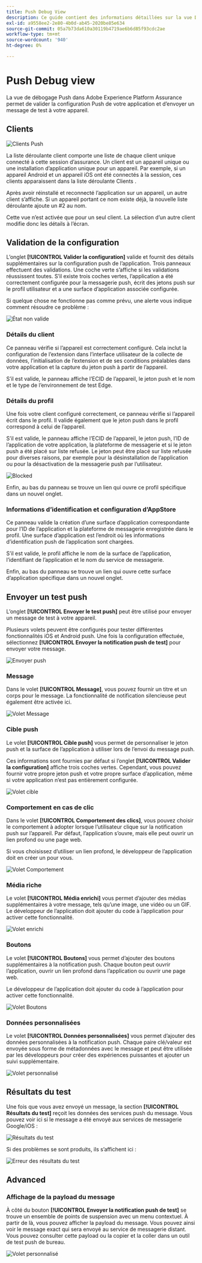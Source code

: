```yaml
---
title: Push Debug View
description: Ce guide contient des informations détaillées sur la vue Débogage Push dans Adobe Experience Platform Assurance.
exl-id: a9558ee2-2e80-4b0d-ab45-2020be85e634
source-git-commit: 05a7b73da610a30119b4719ae6b6d85f93cdc2ae
workflow-type: tm+mt
source-wordcount: '940'
ht-degree: 0%

---
```


# Push Debug view

La vue de débogage Push dans Adobe Experience Platform Assurance permet de valider la configuration Push de votre application et d’envoyer un message de test à votre appareil.

## Clients

![Clients Push](./images/push-debug-view/clients.png)

La liste déroulante client comporte une liste de chaque client unique connecté à cette session d’assurance. Un client est un appareil unique ou une installation d’application unique pour un appareil. Par exemple, si un appareil Android et un appareil iOS ont été connectés à la session, ces clients apparaissent dans la liste déroulante Clients .

Après avoir réinstallé et reconnecté l’application sur un appareil, un autre client s’affiche. Si un appareil portant ce nom existe déjà, la nouvelle liste déroulante ajoute un #2 au nom.

Cette vue n’est activée que pour un seul client. La sélection d’un autre client modifie donc les détails à l’écran.

## Validation de la configuration

L’onglet **[!UICONTROL Valider la configuration]** valide et fournit des détails supplémentaires sur la configuration push de l’application. Trois panneaux effectuent des validations. Une coche verte s’affiche si les validations réussissent toutes. S’il existe trois coches vertes, l’application a été correctement configurée pour la messagerie push, écrit des jetons push sur le profil utilisateur et a une surface d’application associée configurée.

Si quelque chose ne fonctionne pas comme prévu, une alerte vous indique comment résoudre ce problème :

![État non valide](./images/push-debug-view/invalid-state.png)

### Détails du client

Ce panneau vérifie si l’appareil est correctement configuré. Cela inclut la configuration de l’extension dans l’interface utilisateur de la collecte de données, l’initialisation de l’extension et de ses conditions préalables dans votre application et la capture du jeton push à partir de l’appareil.

S’il est valide, le panneau affiche l’ECID de l’appareil, le jeton push et le nom et le type de l’environnement de test Edge.

### Détails du profil

Une fois votre client configuré correctement, ce panneau vérifie si l’appareil écrit dans le profil. Il valide également que le jeton push dans le profil correspond à celui de l’appareil.

S’il est valide, le panneau affiche l’ECID de l’appareil, le jeton push, l’ID de l’application de votre application, la plateforme de messagerie et si le jeton push a été placé sur liste refusée. Le jeton peut être placé sur liste refusée pour diverses raisons, par exemple pour la désinstallation de l’application ou pour la désactivation de la messagerie push par l’utilisateur.

![Blocked](./images/push-debug-view/deny-list-blocked.png)

Enfin, au bas du panneau se trouve un lien qui ouvre ce profil spécifique dans un nouvel onglet.

### Informations d’identification et configuration d’AppStore

Ce panneau valide la création d’une surface d’application correspondante pour l’ID de l’application et la plateforme de messagerie enregistrée dans le profil. Une surface d’application est l’endroit où les informations d’identification push de l’application sont chargées.

S’il est valide, le profil affiche le nom de la surface de l’application, l’identifiant de l’application et le nom du service de messagerie.

Enfin, au bas du panneau se trouve un lien qui ouvre cette surface d’application spécifique dans un nouvel onglet.

## Envoyer un test push

L’onglet **[!UICONTROL Envoyer le test push]** peut être utilisé pour envoyer un message de test à votre appareil.

Plusieurs volets peuvent être configurés pour tester différentes fonctionnalités iOS et Android push. Une fois la configuration effectuée, sélectionnez **[!UICONTROL Envoyer la notification push de test]** pour envoyer votre message.

![Envoyer push](./images/push-debug-view/send.png)

### Message

Dans le volet **[!UICONTROL Message]**, vous pouvez fournir un titre et un corps pour le message. La fonctionnalité de notification silencieuse peut également être activée ici.

![Volet Message](./images/push-debug-view/message-pane.png)

### Cible push

Le volet **[!UICONTROL Cible push]** vous permet de personnaliser le jeton push et la surface de l’application à utiliser lors de l’envoi du message push.

Ces informations sont fournies par défaut si l’onglet **[!UICONTROL Valider la configuration]** affiche trois coches vertes. Cependant, vous pouvez fournir votre propre jeton push et votre propre surface d’application, même si votre application n’est pas entièrement configurée.

![Volet cible](./images/push-debug-view/target-pane.png)

### Comportement en cas de clic

Dans le volet **[!UICONTROL Comportement des clics]**, vous pouvez choisir le comportement à adopter lorsque l’utilisateur clique sur la notification push sur l’appareil. Par défaut, l’application s’ouvre, mais elle peut ouvrir un lien profond ou une page web.

Si vous choisissez d’utiliser un lien profond, le développeur de l’application doit en créer un pour vous.

![Volet Comportement](./images/push-debug-view/click-behavior.png)

### Média riche

Le volet **[!UICONTROL Média enrichi]** vous permet d’ajouter des médias supplémentaires à votre message, tels qu’une image, une vidéo ou un GIF. Le développeur de l’application doit ajouter du code à l’application pour activer cette fonctionnalité.

![Volet enrichi](./images/push-debug-view/rich-pane.png)

### Boutons

Le volet **[!UICONTROL Boutons]** vous permet d’ajouter des boutons supplémentaires à la notification push. Chaque bouton peut ouvrir l’application, ouvrir un lien profond dans l’application ou ouvrir une page web.

Le développeur de l’application doit ajouter du code à l’application pour activer cette fonctionnalité.

![Volet Boutons](./images/push-debug-view/buttons-pane.png)

### Données personnalisées

Le volet **[!UICONTROL Données personnalisées]** vous permet d’ajouter des données personnalisées à la notification push. Chaque paire clé/valeur est envoyée sous forme de métadonnées avec le message et peut être utilisée par les développeurs pour créer des expériences puissantes et ajouter un suivi supplémentaire.

![Volet personnalisé](./images/push-debug-view/custom-pane.png)

## Résultats du test

Une fois que vous avez envoyé un message, la section **[!UICONTROL Résultats du test]** reçoit les données des services push du message. Vous pouvez voir ici si le message a été envoyé aux services de messagerie Google/iOS :

![Résultats du test](./images/push-debug-view/test-results.png)

Si des problèmes se sont produits, ils s’affichent ici :

![Erreur des résultats du test](./images/push-debug-view/test-error.png)

## Advanced

### Affichage de la payload du message

À côté du bouton **[!UICONTROL Envoyer la notification push de test]** se trouve un ensemble de points de suspension avec un menu contextuel. À partir de là, vous pouvez afficher la payload du message. Vous pouvez ainsi voir le message exact qui sera envoyé au service de messagerie distant. Vous pouvez consulter cette payload ou la copier et la coller dans un outil de test push de bureau.

![Volet personnalisé](./images/push-debug-view/message-payload.png)
